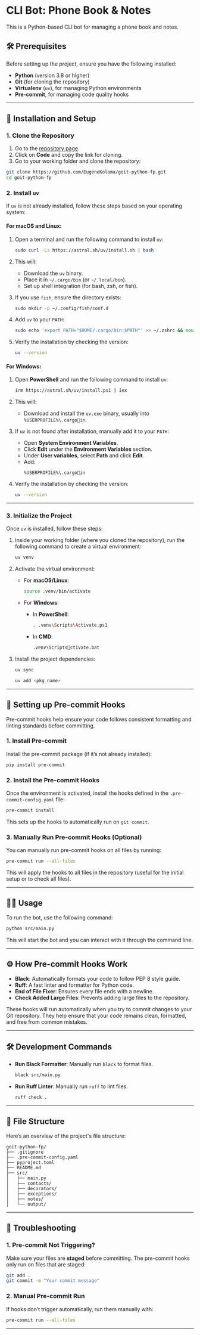 
# CLI Bot: Phone Book & Notes

This is a Python-based CLI bot for managing a phone book and notes.

## 🛠️ Prerequisites

Before setting up the project, ensure you have the following installed:

- **Python** (version 3.8 or higher)
- **Git** (for cloning the repository)
- **Virtualenv** (`uv`), for managing Python environments
- **Pre-commit**, for managing code quality hooks

---

## 🚀 Installation and Setup

### 1. **Clone the Repository**

1. Go to the [repository page](https://github.com/EugeneKoloma/goit-python-fp).
2. Click on **Code** and copy the link for cloning.
3. Go to your working folder and clone the repository:

```bash
git clone https://github.com/EugeneKoloma/goit-python-fp.git
cd goit-python-fp
```

### 2. **Install `uv`**

If `uv` is not already installed, follow these steps based on your operating system:

#### For macOS and Linux:

1. Open a terminal and run the following command to install `uv`:

   ```bash
   sudo curl -Ls https://astral.sh/uv/install.sh | bash
   ```

2. This will:
   - Download the `uv` binary.
   - Place it in `~/.cargo/bin` (or `~/.local/bin`).
   - Set up shell integration (for bash, zsh, or fish).
   
3. If you use `fish`, ensure the directory exists:

   ```bash
   sudo mkdir -p ~/.config/fish/conf.d
   ```

4. Add `uv` to your `PATH`:

   ```bash
   sudo echo 'export PATH="$HOME/.cargo/bin:$PATH"' >> ~/.zshrc && source ~/.zshrc
   ```

5. Verify the installation by checking the version:

   ```bash
   uv --version
   ```

#### For Windows:

1. Open **PowerShell** and run the following command to install `uv`:

   ```bash
   irm https://astral.sh/uv/install.ps1 | iex
   ```

2. This will:
   - Download and install the `uv.exe` binary, usually into `%USERPROFILE%\.cargoin`.

3. If `uv` is not found after installation, manually add it to your `PATH`:
   - Open **System Environment Variables**.
   - Click **Edit** under the **Environment Variables** section.
   - Under **User variables**, select **Path** and click **Edit**.
   - Add:
     ```
     %USERPROFILE%\.cargoin
     ```

4. Verify the installation by checking the version:

   ```bash
   uv --version
   ```

---

### 3. **Initialize the Project**

Once `uv` is installed, follow these steps:

1. Inside your working folder (where you cloned the repository), run the following command to create a virtual environment:

   ```bash
   uv venv
   ```

2. Activate the virtual environment:
   - For **macOS/Linux**:

     ```bash
     source .venv/bin/activate
     ```

   - For **Windows**:
     - In **PowerShell**:

       ```bash
       . .venv\Scripts\Activate.ps1
       ```

     - In **CMD**:

       ```bash
       .venv\Scriptsctivate.bat
       ```

3. Install the project dependencies:

   ```bash
   uv sync
   ```

   ```bash
   uv add <pkg_name>
   ```

---

## 🧰 Setting up Pre-commit Hooks

Pre-commit hooks help ensure your code follows consistent formatting and linting standards before committing.

### 1. **Install Pre-commit**

Install the pre-commit package (if it’s not already installed):

```bash
pip install pre-commit
```

### 2. **Install the Pre-commit Hooks**

Once the environment is activated, install the hooks defined in the `.pre-commit-config.yaml` file:

```bash
pre-commit install
```

This sets up the hooks to automatically run on `git commit`.

### 3. **Manually Run Pre-commit Hooks (Optional)**

You can manually run pre-commit hooks on all files by running:

```bash
pre-commit run --all-files
```

This will apply the hooks to all files in the repository (useful for the initial setup or to check all files).

---

## 🧑‍💻 Usage

To run the bot, use the following command:

```bash
python src/main.py
```

This will start the bot and you can interact with it through the command line.

---

## ⚙️ How Pre-commit Hooks Work

- **Black**: Automatically formats your code to follow PEP 8 style guide.
- **Ruff**: A fast linter and formatter for Python code.
- **End of File Fixer**: Ensures every file ends with a newline.
- **Check Added Large Files**: Prevents adding large files to the repository.

These hooks will run automatically when you try to commit changes to your Git repository. They help ensure that your code remains clean, formatted, and free from common mistakes.

---

## 🛠️ Development Commands

- **Run Black Formatter**: Manually run `black` to format files.
  ```bash
  black src/main.py
  ```

- **Run Ruff Linter**: Manually run `ruff` to lint files.
  ```bash
  ruff check .
  ```

---

## 📝 File Structure

Here’s an overview of the project's file structure:

```
goit-python-fp/
├── .gitignore
├── .pre-commit-config.yaml
├── pyproject.toml
├── README.md
├── src/
│   ├── main.py
│   ├── contacts/
│   ├── decorators/
│   ├── exceptions/
│   ├── notes/
│   └── output/
```

---

## 🛑 Troubleshooting

### 1. **Pre-commit Not Triggering?**

Make sure your files are **staged** before committing. The pre-commit hooks only run on files that are staged:

```bash
git add .
git commit -m "Your commit message"
```

### 2. **Manual Pre-commit Run**

If hooks don’t trigger automatically, run them manually with:

```bash
pre-commit run --all-files
```

---
